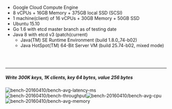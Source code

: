 

- Google Cloud Compute Engine
- 8 vCPUs + 16GB Memory + 375GB local SSD (SCSI)
- 1 machine(client) of 16 vCPUs + 30GB Memory + 50GB SSD
- Ubuntu 15.10
- Go 1.6 with etcd master branch as of testing date
- Java 8 with etcd v3 (patch(current)
  - Java(TM) SE Runtime Environment (build 1.8.0_74-b02)
  - Java HotSpot(TM) 64-Bit Server VM (build 25.74-b02, mixed mode)



<br><br><hr>
##### Write 300K keys, 1K clients, key 64 bytes, value 256 bytes

<img src="bench-20160410/bench-avg-latency-ms.svg" alt="bench-20160410/bench-avg-latency-ms"><img src="bench-20160410/bench-throughput.svg" alt="bench-20160410/bench-throughput"><img src="bench-20160410/bench-avg-cpu.svg" alt="bench-20160410/bench-avg-cpu"><img src="bench-20160410/bench-avg-memory.svg" alt="bench-20160410/bench-avg-memory">


